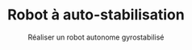 ---
project_number: 00
hero_image: image.png
hero_darken: true
layout: project
image: image.png
product_toc: true

title: Robot à auto-stabilisation 
subtitle: Réaliser un robot autonome gyrostabilisé
description: 

tags: 
multi-group: false
empty_group: true
state_new: true
area: 
soft:

categories:
  - label: Projets I3 2025
    check: true

---